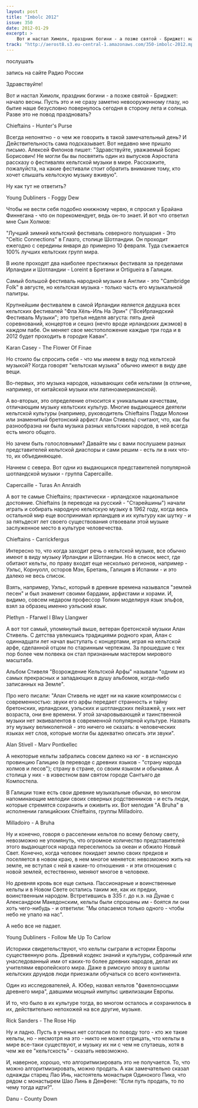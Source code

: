 ```yaml
---
layout: post
title: "Imbolc 2012"
issue: 350
date: 2012-01-29
excerpt: >
    Вот и настал Химолк, праздник богини - а позже святой - Бриджет: начало весны. Пусть это и не сразу заметно невооруженному глазу, но бытие наше безусловно повернулось сегодня в сторону лета и солнца. Разве это не повод праздновать?
track: "http://aerost8.s3.eu-central-1.amazonaws.com/350-imbolc-2012.mp3"
---
```


послушать

запись на сайте Радио России

Здравствуйте!

Вот и настал Химолк, праздник богини - а позже святой - Бриджет: начало весны. Пусть это и не сразу заметно невооруженному глазу, но бытие наше безусловно повернулось сегодня в сторону лета и солнца. Разве это не повод праздновать?

Chieftains - Hunter's Purse

Всегда непонятно - о чем же говорить в такой замечательный день? И Действительность сама подсказывает. Вот недавно мне пришло письмо. Алексей Филонов пишет: "Здравствуйте, уважаемый Борис Борисович! Не могли бы вы посвятить один из выпусков Аэростата рассказу о фестивалях кельтской музыки в мире. Расскажите, пожалуйста, на какие фестивали стоит обратить внимание тому, кто хочет слышать кельтскую музыку вживую".

Ну как тут не ответить?

Young Dubliners - Foggy Dew

Чтобы не вести себя подобно книжному червю, я спросил у Брайана Финнегана - что он порекомендует, ведь он-то знает. И вот что ответил мне Сын Холмов:

"Лучший зимний кельтский фестиваль северного полушария - Это "Celtic Connections" в Глазго, столице Шотландии. Он проходит ежегодно с середины января до примерно 10 февраля. Туда съежается 100% лучших кельтских групп мира.

В июле проходят два наиболее престижных фестиваля за пределами Ирландии и Шотландии - Loreint в Бретани и Ortigueira в Галиции.

Самый большой фестиваль народной музыки в Англии - это "Cambridge Folk" в августе, но кельтская музыка - только часть его музыкальной палитры.

Крупнейшим фестивалем в самой Ирландии является дедушка всех кельтских фестивалей "Фла Хёль-Иль На Эрин" ("ВсеИрландский Фестиваль Музыки"; это третья неделя августа: пять дней соревнований, концертов и сешнз (нечто вроде ирландских джэмов) в каждом пабе. Он меняет свое местоположение каждые три года и в 2012 будет проходить в городке Каван".

Karan Casey - The Flower Of Finae

Но стоило бы спросить себя - что мы имеем в виду под кельтской музыкой? Когда говорят "кельтская музыка" обычно имеют в виду две вещи.

Во-первых, это музыка народов, называющих себя кельтами (в отличие, например, от китайской музыки или латиноамериканской).

А во-вторых, это определение относится к уникальным качествам, отличающим музыку кельтских культур. Многие выдающиеся деятели кельтской культуры (например, руководитель Chieftains Пэдди Молони или знаменитый бретонский арфист Алан Стивель) считают, что, как бы разнообразна ни была музыка разных кельтских народов, в ней всегда есть много общего.

Но зачем быть голословными? Давайте мы с вами послушаем разных представителей кельтской диаспоры и сами решим - есть ли в них что-то, их объединяющее.

Начнем с севера. Вот одни из выдающихся представителей популярной шотландской музыки - группа Capercaille.

Capercaille - Turas An Anraidh

А вот те самые Chieftains; практически - ирландское национальное достояние. Chieftains (в переводе на русский - "Старейшины") начали играть и собирать народную кельтскую музыку в 1962 году, когда весь остальной мир еще воспринимал ирландцев и их культуру как шутку - и за пятьдесят лет своего существования отвоевали этой музыке заслуженное место в культуре человечества.

Chieftains - Carrickfergus

Интересно то, что когда заходит речь о кельтской музыке, все обычно имеют в виду музыку Ирландии и Шотландии. Но в список мест, где обитают кельты, по праву входят еще несколько регионов, например - Уэльс, Корнуолл, осторов Мэн, Бретань, Галиция в Испании - и это далеко не весь список.

Взять, например, Уэльс, который в древние времена назывался "землей песен" и был знаменит своими бардами, арфистами и хорами. И, видимо, совсем недаром профессор Толкин моделируя язык эльфов, взял за образец именно уэльский язык.

Plethyn - Ffarwel I Blwy Llangwer

А вот тот самый, упомянутый выше, ветеран бретонской музыки Алан Стивель. С детства увлекшись традициями родного края, Алан с одиннадцати лет начал выступать с концертами, играя на кельтской арфе, сделанной отцом по старинным чертежам. За прошедшие с тех пор более чем полвека он стал признанным мастером мирового масштаба.

Альбом Стивеля "Возрождение Кельтской Арфы" называли "одним из самых прекрасных и западающих в душу альбомов, когда-либо записанных на Земле".

Про него писали: "Алан Стивель не идет ни на какие компромиссы с современностью: звуки его арфы передает странность и тайну бретонских, ирландских, уэльских и шотландских пейзажей, у них нет возраста, они вне времени. У этой зачаровывающей и таинственной музыки нет эквивалентов в современной популярной культуре. Назвать эту музыку великолепной - это ничего не сказать: в человеческих языках нет слов, которые могли бы адекватно описать эти звуки".

Alan Stivell - Marv Pontkellec

А некоторые кельты забрались совсем далеко на юг - в испанскую провинцию Галицию (в переводе с древних языков - "страну народа холмов и лесов"); страну в стране, со своим языком и обычаями. А столица у них - в известном вам святом городе Сантъяго де Компостела.

В Галиции тоже есть свои древние музыкальные обычаи, во многом напоминающие мелодии своих северных родственников - и есть люди, которые стремятся сохранить и оживить их. Вот мелодия "A Bruha" в исполнении галицийских Chieftains, группы Milladoiro.

Milladoiro - A Bruha

Ну и конечно, говоря о расселении кельтов по всему белому свету, невозможно не упомянуть, что огромное количество представителей этого выдающегося народа переселилось за океан и обжило Новый Свет. Конечно, когда человек покидает землю своих предков и поселяется в новом краю, в нем многое меняется: невозможно жить на земле, не вступая с ней в какие-то отношения - и эти отношения с новой землей, естественно, меняют многое в человеке.

Но древняя кровь все еще сильна. Пассионарные и воинственные кельты и в Новом Свете остались таким же, как их предки, воинственным народом. Встретившись в 335 г. до н.э. на Дунае с Александром Македонским, кельты были спрошены им - боятся ли они хоть чего-нибудь - и ответили: "Мы опасаемся только одного - чтобы небо не упало на нас".

А небо все не падает.

Young Dubliners - Follow Me Up To Carlow

Историки свидетельствуют, что кельты сыграли в истории Европы существенную роль. Древний кодекс знаний и культуры, собранный или унаследованный ими от каких-то более древних народов, делал их учителями европейского мира. Даже в римскую эпоху в школы кельтских друидов люди приезжали обучаться со всего континента.

Один из исследователей, А. Юбер, назвал кельтов "факелоносцами древнего мира", давшими мощный импульс цивилизации Европы.

И то, что было в их культуре тогда, во многом осталось и сохранилось в их, действительно непохожей на все другие, музыке.

Rick Sanders - The Rose Hip

Ну и ладно. Пусть в ученых нет согласия по поводу того - кто же такие кельты, но - несмотря на это - никто не может отрицать, что кельты в мире все-таки существуют, и музыку их ни с чем не спутаешь, хотя в чем же ее "кельтскость" - сказать невозможно.

И, наверное, хорошо, что алгоритмизировать это не получается. То, что можно алгоритмизировать, можно продать. А как замечательно сказал однажды старец Лао Инь, настоятель монастыря Одинокого Пика, что рядом с монастырем Шао Линь в Денфене: "Если путь продать, то по чему тогда идти?".

Danu - County Down
